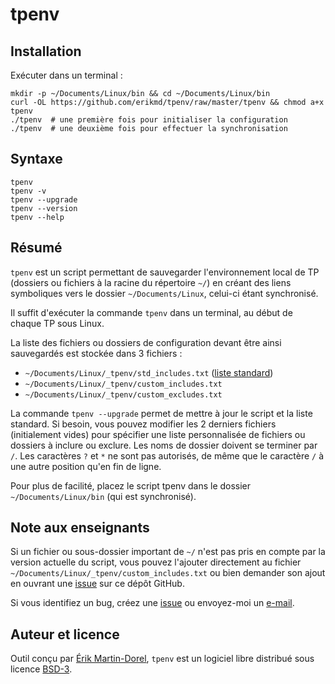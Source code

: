 # tpenv

## Installation

Exécuter dans un terminal :

```
mkdir -p ~/Documents/Linux/bin && cd ~/Documents/Linux/bin
curl -OL https://github.com/erikmd/tpenv/raw/master/tpenv && chmod a+x tpenv
./tpenv  # une première fois pour initialiser la configuration
./tpenv  # une deuxième fois pour effectuer la synchronisation
```

## Syntaxe

```
tpenv
tpenv -v
tpenv --upgrade
tpenv --version
tpenv --help
```

## Résumé

`tpenv` est un script permettant de sauvegarder l'environnement local
de TP (dossiers ou fichiers à la racine du répertoire `~/`) en créant
des liens symboliques vers le dossier `~/Documents/Linux`,
celui-ci étant synchronisé.

Il suffit d'exécuter la commande `tpenv` dans un terminal, au début de
chaque TP sous Linux.

La liste des fichiers ou dossiers de configuration devant être ainsi
sauvegardés est stockée dans 3 fichiers :

- `~/Documents/Linux/_tpenv/std_includes.txt` ([liste standard](./std_includes.txt))
- `~/Documents/Linux/_tpenv/custom_includes.txt`
- `~/Documents/Linux/_tpenv/custom_excludes.txt`

La commande `tpenv --upgrade` permet de mettre à jour le script et
la liste standard.
Si besoin, vous pouvez modifier les 2 derniers fichiers (initialement
vides) pour spécifier une liste personnalisée de fichiers ou dossiers
à inclure ou exclure.
Les noms de dossier doivent se terminer par `/`. Les caractères `?` et
`*` ne sont pas autorisés, de même que le caractère `/` à une autre
position qu'en fin de ligne.

Pour plus de facilité, placez le script tpenv dans le dossier
`~/Documents/Linux/bin` (qui est synchronisé).

## Note aux enseignants

Si un fichier ou sous-dossier important de `~/` n'est pas pris en
compte par la version actuelle du script, vous pouvez l'ajouter
directement au fichier `~/Documents/Linux/_tpenv/custom_includes.txt`
ou bien demander son ajout en ouvrant une
[issue](https://github.com/erikmd/tpenv/issues) sur ce dépôt GitHub.

Si vous identifiez un bug, créez une
[issue](https://github.com/erikmd/tpenv/issues) ou envoyez-moi un
[e-mail](https://github.com/erikmd).

## Auteur et licence

Outil conçu par [Érik Martin-Dorel](https://github.com/erikmd),
`tpenv` est un logiciel libre distribué sous licence
[BSD-3](https://opensource.org/licenses/BSD-3-Clause).
